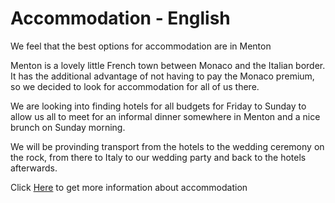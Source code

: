 # Accommodation - English

We feel that the best options for accommodation are in Menton

Menton is a lovely little French town between Monaco and the Italian border. It has the additional advantage of not having to pay the Monaco premium, so we decided to look for accommodation for all of us there.

We are looking into finding hotels for all budgets for Friday to Sunday to allow us all to meet for an informal dinner somewhere in Menton and a nice brunch on Sunday morning.

We will be provinding transport from the hotels to the wedding ceremony on the rock, from there to Italy to our wedding party and back to the hotels afterwards.

Click [Here](/accommodation) to get more information about accommodation

